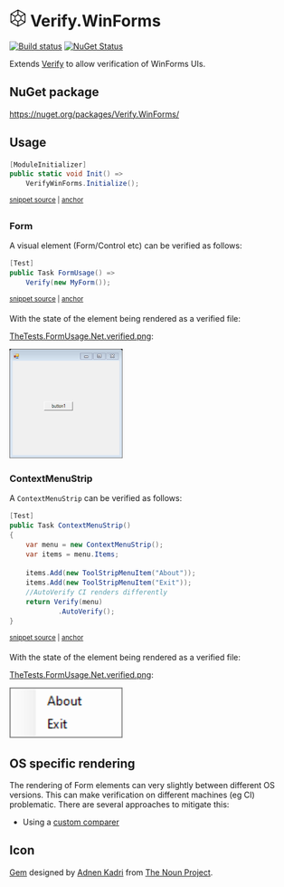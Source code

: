 # <img src="/src/icon.png" height="30px"> Verify.WinForms

[![Build status](https://ci.appveyor.com/api/projects/status/lgjcs6xhxhhw0f02?svg=true)](https://ci.appveyor.com/project/SimonCropp/verify-winforms)
[![NuGet Status](https://img.shields.io/nuget/v/Verify.WinForms.svg)](https://www.nuget.org/packages/Verify.WinForms/)

Extends [Verify](https://github.com/VerifyTests/Verify) to allow verification of WinForms UIs.



## NuGet package

https://nuget.org/packages/Verify.WinForms/


## Usage

<!-- snippet: Enable -->
<a id='snippet-enable'></a>
```cs
[ModuleInitializer]
public static void Init() =>
    VerifyWinForms.Initialize();
```
<sup><a href='/src/Tests/ModuleInit.cs#L3-L9' title='Snippet source file'>snippet source</a> | <a href='#snippet-enable' title='Start of snippet'>anchor</a></sup>
<!-- endSnippet -->


### Form

A visual element (Form/Control etc) can be verified as follows:

<!-- snippet: FormUsage -->
<a id='snippet-formusage'></a>
```cs
[Test]
public Task FormUsage() =>
    Verify(new MyForm());
```
<sup><a href='/src/Tests/TheTests.cs#L6-L12' title='Snippet source file'>snippet source</a> | <a href='#snippet-formusage' title='Start of snippet'>anchor</a></sup>
<!-- endSnippet -->

With the state of the element being rendered as a verified file:

[TheTests.FormUsage.Net.verified.png](/src/Tests/TheTests.FormUsage.Net.verified.png):

<img src="/src/Tests/TheTests.FormUsage.Net.verified.png" width="200px">


### ContextMenuStrip

A `ContextMenuStrip` can be verified as follows:

<!-- snippet: ContextMenuStrip -->
<a id='snippet-contextmenustrip'></a>
```cs
[Test]
public Task ContextMenuStrip()
{
    var menu = new ContextMenuStrip();
    var items = menu.Items;

    items.Add(new ToolStripMenuItem("About"));
    items.Add(new ToolStripMenuItem("Exit"));
    //AutoVerify CI renders differently
    return Verify(menu)
            .AutoVerify();
}
```
<sup><a href='/src/Tests/TheTests.cs#L22-L37' title='Snippet source file'>snippet source</a> | <a href='#snippet-contextmenustrip' title='Start of snippet'>anchor</a></sup>
<!-- endSnippet -->

With the state of the element being rendered as a verified file:

[TheTests.FormUsage.Net.verified.png](/src/Tests/TheTests.ContextMenuStrip.Net.verified.png):

<img src="/src/Tests/TheTests.ContextMenuStrip.Net.verified.png" width="200px">


## OS specific rendering

The rendering of Form elements can very slightly between different OS versions. This can make verification on different machines (eg CI) problematic. There are several approaches to mitigate this:

 * Using a [custom comparer](https://github.com/VerifyTests/Verify/blob/master/docs/comparer.md)



## Icon

[Gem](https://thenounproject.com/term/gem/2247823/) designed by [Adnen Kadri](https://thenounproject.com/adnen.kadri/) from [The Noun Project](https://thenounproject.com).
